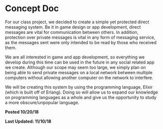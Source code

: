 # Concept Doc
For our class project, we decided to create a simple yet protected direct messaging system. Be it in game design or app development, direct messages are vital for communication between others. In addition, protection over private messages is vital in any form of messaging service, as the messages sent were only intended to be read by those who received them.

We are all interested in game and app development, so everything we develop during this time can be used in the future in any social related app we create. Although our scope may seem too large, we simply plan on being able to send private messages on a local network between multiple computers without allowing another computer on the network to interfere.

We will be creating this system by using the programming language, Elixir (which is built off of Erlang). Doing so will allow us to expand our knowledge on programming languages as a whole and give us the opportunity to study a more obscure/unpopular language.

**Posted 10/20/18**

**Last Updated: 11/10/18**
